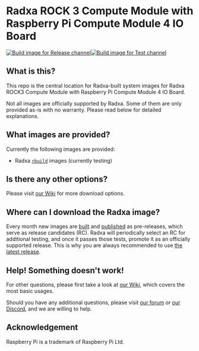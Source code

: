 # Radxa ROCK 3 Compute Module with Raspberry Pi Compute Module 4 IO Board
[![Build image for Release channel](https://github.com/radxa-build/radxa-cm3-rpi-cm4-io/actions/workflows/build.yml/badge.svg)](https://github.com/radxa-build/radxa-cm3-rpi-cm4-io/actions/workflows/build.yml)[![Build image for Test channel](https://github.com/radxa-build/radxa-cm3-rpi-cm4-io/actions/workflows/test.yml/badge.svg)](https://github.com/radxa-build/radxa-cm3-rpi-cm4-io/actions/workflows/test.yml)

## What is this?

This repo is the central location for Radxa-built system images for Radxa ROCK3 Compute Module with Raspberry Pi Compute Module 4 IO Board.

Not all images are officially supported by Radxa. Some of them are only provided as-is with no warranty. Please read below for detailed explanations.

## What images are provided?

Currently the following images are provided:
* Radxa [`rbuild`](https://github.com/radxa-repo/rbuild) images (currently testing)

## Is there any other options?

Please visit [our Wiki](https://wiki.radxa.com/Rock3/downloads) for more download options.

## Where can I download the Radxa image?

Every month new images are [built](https://github.com/radxa-build/radxa-cm3-rpi-cm4-io/actions/workflows/build.yml) and [published](https://github.com/radxa-build/radxa-cm3-rpi-cm4-io/releases) as pre-releases, which serve as release candidates (RC). Radxa will periodically select an RC for additional testing, and once it passes those tests, promote it as an officially supported release. This is why you are always recommended to use [the latest release](https://github.com/radxa-build/radxa-cm3-rpi-cm4-io/releases/latest).

## Help! Something doesn't work!

For other questions, please first take a look at [our Wiki](https://wiki.radxa.com/Rock3/CM3/raspcm4io), which covers the most basic usages.

Should you have any additional questions, please visit [our forum](https://forum.radxa.com/) or [our Discord](https://rock.sh/go), and we are willing to help.

## Acknowledgement

Raspberry Pi is a trademark of Raspberry Pi Ltd.
